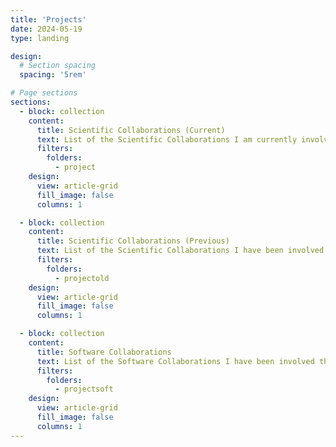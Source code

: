 ```yaml
---
title: 'Projects'
date: 2024-05-19
type: landing

design:
  # Section spacing
  spacing: '5rem'

# Page sections
sections:
  - block: collection
    content:
      title: Scientific Collaborations (Current)
      text: List of the Scientific Collaborations I am currently involved.
      filters:
        folders:
          - project
    design:
      view: article-grid
      fill_image: false
      columns: 1

  - block: collection
    content:
      title: Scientific Collaborations (Previous)
      text: List of the Scientific Collaborations I have been involved throughout my research career.
      filters:
        folders:
          - projectold
    design:
      view: article-grid
      fill_image: false
      columns: 1

  - block: collection
    content:
      title: Software Collaborations
      text: List of the Software Collaborations I have been involved throughout my research career.
      filters:
        folders:
          - projectsoft
    design:
      view: article-grid
      fill_image: false
      columns: 1
---
```

